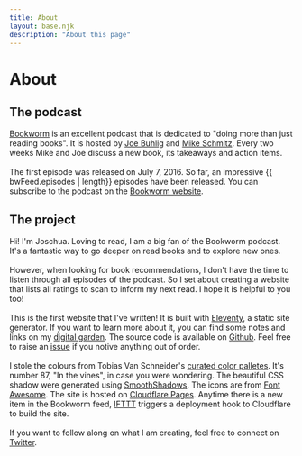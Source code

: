 ```yaml
---
title: About
layout: base.njk
description: "About this page"
---
```

<div class="about-page">
<div class="about-text">

# About
## <i class="fa-solid fa-microphone-lines"></i> The podcast
[Bookworm](https://bookworm.fm/) is an excellent podcast that is dedicated to "doing more than just reading books". It is hosted by [Joe Buhlig](https://twitter.com/joebuhlig) and [Mike Schmitz](https://twitter.com/_MikeSchmitz). Every two weeks Mike and Joe discuss a new book, its takeaways and action items.
<br><br>
The first episode was released on July 7, 2016. So far, an impressive {{ bwFeed.episodes | length}} episodes have been released. You can subscribe to the podcast on the [Bookworm website](https://bookworm.fm).

## <i class="fa-regular fa-file-code"></i> The project
Hi! I'm Joschua. Loving to read, I am a big fan of the Bookworm podcast. It's a fantastic way to go deeper on read books and to explore new ones.
<br><br>
However, when looking for book recommendations, I don't have the time to listen through all episodes of the podcast. So I set about creating a website that lists all ratings to scan to inform my next read. I hope it is helpful to you too!
<br><br>
This is the first website that I've written! It is built with [Eleventy](https://www.11ty.dev/), a static site generator. If you want to learn more about it, you can find some notes and links on my [digital garden](https://joschuasgarden.com/00+Meta/04+Tools/Eleventy). The source code is available on [Github](https://github.com/selfire1/bookworm-stats). Feel free to raise an [issue](https://github.com/selfire1/bookworm-stats/issues) if you notive anything out of order.
<br><br>
I stole the colours from Tobias Van Schneider's [curated color palletes](https://access.mymind.com/colors). It's number 87, "In the vines", in case you were wondering. The beautiful CSS shadow were generated using [SmoothShadows](https://shadows.brumm.af/). The icons are from [Font Awesome](https://fontawesome.com/). The site is hosted on [Cloudflare Pages](https://pages.cloudflare.com/). Anytime there is a new item in the Bookworm feed, [IFTTT](https://ifttt.com/) triggers a deployment hook to Cloudflare to build the site.
<br><br>
If you want to follow along on what I am creating, feel free to connect on [Twitter](https://twitter.com/selfire1).
</div>
</div>